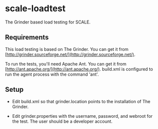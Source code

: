 # scale-loadtest
The Grinder based load testing for SCALE.

## Requirements
This load testing is based on The Grinder.  You can get it 
from [http://grinder.sourceforge.net/](http://grinder.sourceforge.net/).

To run the tests, you'll need Apache Ant. You can get it from 
[http://ant.apache.org/](http://ant.apache.org/).  build.xml is configured to run
the agent process with the command 'ant'.

## Setup
- Edit build.xml so that grinder.location points to the installation
of The Grinder.

- Edit grinder.properties with the username, password, and webroot for the test.
The user should be a developer account.
